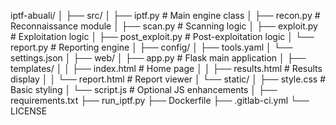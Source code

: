 iptf-abuali/
│
├── src/
│   ├── iptf.py                  # Main engine class
│   ├── recon.py                 # Reconnaissance module
│   ├── scan.py                  # Scanning logic
│   ├── exploit.py               # Exploitation logic
│   ├── post_exploit.py          # Post-exploitation logic
│   └── report.py                # Reporting engine
│
├── config/
│   ├── tools.yaml
│   └── settings.json
│
├── web/
│   ├── app.py                   # Flask main application
│   ├── templates/
│   │   ├── index.html           # Home page
│   │   ├── results.html         # Results display
│   │   └── report.html          # Report viewer
│   └── static/
│       ├── style.css            # Basic styling
│       └── script.js            # Optional JS enhancements
│
├── requirements.txt
├── run_iptf.py
├── Dockerfile
├── .gitlab-ci.yml
└── LICENSE